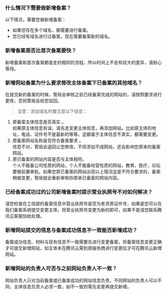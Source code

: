 ### 什么情况下需要做新增备案？
以下情况，需要您做新增备案：    
* 如果您存在多个域名，都需要进行备案。
* 您已经有域名进行过备案，现在需要备案新的域名。

### 新增备案是否比首次备案要快？
新增备案和首次备案都是走的相同的流程，所以时间上不会有较大的差异，请耐心等待。

### 新增网站备案为什么要求修改主体备案下已备案的其他域名？
在提交新的备案的时候，管局会审核之前已经备案完成的网站的，请按照要求进行更改，否则管局会给您驳回。  
>注意：添加域名时要注意以下信息：  
1. 原备案主体信息是否真实 。   
如果原主体信息有误，请先走变更主体信息，再添加网站。比如原主体的地址，电话、证件号不是最新的等等。这都属于主体信息不真实，都需要变更。  
2. 原备案网站名称是否符合备案要求 。   
信息不对，管局会退回让您修改，不但添加不成网站，还会影响您原来的备案网站。  
3. 原已备案的网站内容是否与主体相符。  
个人不能备公司性质的网站，个人不能备经营性质的网站，教育，医疗，论坛要做前置审批。如果您原已备案的网站出现以上情况这是不符合要求的，备案稍做变更，管局就会重新审核你原来已备案的网站内容。

### 已经备案成功过的公司新增备案时提示营业执照号不对如何解决？
请您检查在工信部的备案信息中营业执照号是否为老资质证件号，如果是您可以在我们备案系统提交变更主体，将营业执照号变更为新的即可，如果不是请您联系腾讯云客服协助处理。

### 新增网站提交的信息与备案成功信息不一致能否新增成功？
备案成功信息、材料与现有信息不一致需要先进行变更备案，将备案信息变更正确才可提交新增网站，如主体未在腾讯云需到原服务商进行变更后才可在腾讯云新增网站。

### 新增网站的负责人可否与之前网站负责人不一致？
网站负责人只对当前备案或已备案成功的网站信息负责，不同网站的负责人可以不同，主体信息负责人必须一致，如不一致则需先变更再提交新增。

